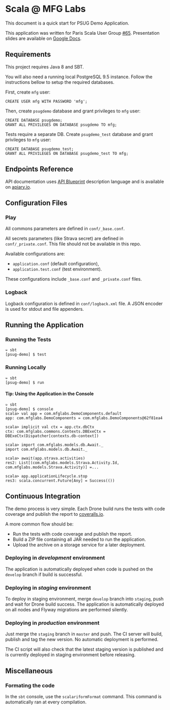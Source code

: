 # Scala @ MFG Labs

This document is a quick start for PSUG Demo Application.

This application was written for Paris Scala User Group [#65](http://www.meetup.com/Paris-Scala-User-Group-PSUG/events/233348116/).
Presentation slides are available on [Google Docs](https://docs.google.com/presentation/d/16HA6wN_GtHPFLrICqF4X3XFcWVGw6BxIZ24J3Lu84yY/edit?usp=sharing).

## Requirements

This project requires Java 8 and SBT.

You will also need a running local PostgreSQL 9.5 instance.
Follow the instructions bellow to setup the required databases.

First, create `mfg` user:

```
CREATE USER mfg WITH PASSWORD 'mfg';
```

Then, create `psugdemo` database and grant privileges to `mfg` user:

```
CREATE DATABASE psugdemo;
GRANT ALL PRIVILEGES ON DATABASE psugdemo TO mfg;
```

Tests require a separate DB. Create `psugdemo_test` database and grant privileges to `mfg` user:

```
CREATE DATABASE psugdemo_test;
GRANT ALL PRIVILEGES ON DATABASE psugdemo_test TO mfg;
```

## Endpoints Reference

API documentation uses [API Blueprint](https://apiblueprint.org) description language and is available on [apiary.io](http://docs.psug.apiary.io/#).

## Configuration Files

### Play

All commons parameters are defined in `conf/_base.conf`.

All secrets parameters (like Strava secret) are defined in `conf/_private.conf`. This file should not be available in this repo.

Available configurations are:
* `application.conf` (default configuration),
* `application.test.conf` (test environment).

These configurations include `_base.conf` and `_private.conf` files.

### Logback

Logback configuration is defined in `conf/logback.xml` file. A JSON encoder is used for stdout and file appenders.

## Running the Application

### Running the Tests

```
➭ sbt
[psug-demo] $ test
```

### Running Locally

```
➭ sbt
[psug-demo] $ run
```

#### Tip: Using the Application in the Console

```
➭ sbt
[psug-demo] $ console
scala> val app = com.mfglabs.DemoComponents.default
app: com.mfglabs.DemoComponents = com.mfglabs.DemoComponents@62f81ea4

scala> implicit val ctx = app.ctx.dbCtx
ctx: com.mfglabs.commons.Contexts.DBExeCtx = DBExeCtx(Dispatcher[contexts.db-context])

scala> import com.mfglabs.models.db.Await._
import com.mfglabs.models.db.Await._

scala> await(app.strava.activities)
res2: List[(com.mfglabs.models.Strava.Activity.Id, com.mfglabs.models.Strava.Activity)] =...

scala> app.applicationLifecycle.stop
res3: scala.concurrent.Future[Any] = Success(())
```

## Continuous Integration

The demo process is very simple. Each Drone build runs the tests with code coverage and publish the report to [coveralls.io](https://coveralls.io/github/MfgLabs/PSUG).

A more common flow should be:
- Run the tests with code coverage and publish the report.
- Build a ZIP file containing all JAR needed to run the application.
- Upload the archive on a storage service for a later deployment.

### Deploying in *development* environment

The application is automatically deployed when code is pushed on the `develop` branch if build is successful.

### Deploying in *staging* environment

To deploy in staging environment, merge `develop` branch into `staging`, push and wait for Drone build success. The application is automatically deployed on all nodes and Flyway migrations are performed silently.

### Deploying in *production* environment

Just merge the `staging` branch in `master` and push. The CI server will build, publish and tag the new version. No automatic deployment is performed.

The CI script will also check that the latest staging version is published and is currently deployed in staging environment before releasing.

## Miscellaneous

### Formating the code

In the `sbt` console, use the `scalariformFormat` command. This command is automatically ran at every compilation.


